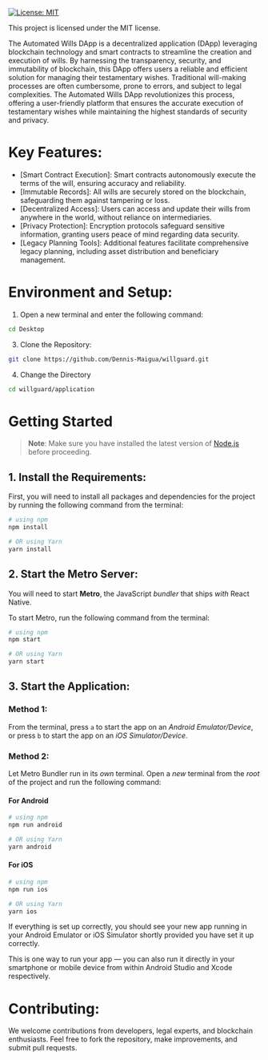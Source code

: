 [![License: MIT](https://img.shields.io/badge/License-MIT-yellow.svg)](https://opensource.org/licenses/MIT)

This project is licensed under the MIT license.

The Automated Wills DApp is a decentralized application (DApp) leveraging blockchain technology and smart contracts to streamline the creation and execution of wills. 
By harnessing the transparency, security, and immutability of blockchain, this DApp offers users a reliable and efficient solution for managing their testamentary wishes. 
Traditional will-making processes are often cumbersome, prone to errors, and subject to legal complexities. 
The Automated Wills DApp revolutionizes this process, offering a user-friendly platform that ensures the accurate execution of testamentary wishes while maintaining the highest standards of security and privacy.

# Key Features:

- [Smart Contract Execution]: Smart contracts autonomously execute the terms of the will, ensuring accuracy and reliability.
- [Immutable Records]: All wills are securely stored on the blockchain, safeguarding them against tampering or loss.
- [Decentralized Access]: Users can access and update their wills from anywhere in the world, without reliance on intermediaries.
- [Privacy Protection]: Encryption protocols safeguard sensitive information, granting users peace of mind regarding data security.
- [Legacy Planning Tools]: Additional features facilitate comprehensive legacy planning, including asset distribution and beneficiary management.

# Environment and Setup:

1. Open a new terminal and enter the following command:

```bash
cd Desktop
```

3. Clone the Repository:

```bash
git clone https://github.com/Dennis-Maigua/willguard.git
```

4. Change the Directory

```bash
cd willguard/application
```

# Getting Started

>**Note**: Make sure you have installed the latest version of [Node.js](https://nodejs.org/en/download/package-manager) before proceeding.

## 1. Install the Requirements:

First, you will need to install all packages and dependencies for the project by running the following command from the terminal:

```bash
# using npm
npm install

# OR using Yarn
yarn install
```

## 2. Start the Metro Server:

You will need to start **Metro**, the JavaScript _bundler_ that ships _with_ React Native.

To start Metro, run the following command from the terminal:

```bash
# using npm
npm start

# OR using Yarn
yarn start
```

## 3. Start the Application:

### Method 1: 

From the terminal, press `a` to start the app on an _Android Emulator/Device_, or press `b` to start the app on an _iOS Simulator/Device_.

### Method 2:

Let Metro Bundler run in its _own_ terminal. Open a _new_ terminal from the _root_ of the project and run the following command:

#### For Android

```bash
# using npm
npm run android

# OR using Yarn
yarn android
```

#### For iOS

```bash
# using npm
npm run ios

# OR using Yarn
yarn ios
```

If everything is set up correctly, you should see your new app running in your Android Emulator or iOS Simulator shortly provided you have set it up correctly.

This is one way to run your app — you can also run it directly in your smartphone or mobile device from within Android Studio and Xcode respectively.
   
# Contributing:
We welcome contributions from developers, legal experts, and blockchain enthusiasts. Feel free to fork the repository, make improvements, and submit pull requests.
